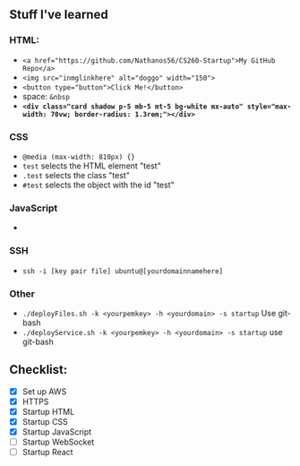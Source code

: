 ## Stuff I've learned
### HTML:
- ``<a href="https://github.com/Nathanos56/CS260-Startup">My GitHub Repo</a>``
- ``<img src="inmglinkhere" alt="doggo" width="150">``
- ``<button type="button">Click Me!</button>``
- space: ``&nbsp``
- **``<div class="card shadow p-5 mb-5 mt-5 bg-white mx-auto" style="max-width: 70vw; border-radius: 1.3rem;"></div>``**

### CSS
- ``@media (max-width: 810px) {}``
- ``test``   selects the HTML element "test"
- ``.test``  selects the class "test"
- ``#test``  selects the object with the id "test"

### JavaScript
- 

### SSH
- ``ssh -i [key pair file] ubuntu@[yourdomainnamehere]``
### Other
- ``./deployFiles.sh -k <yourpemkey> -h <yourdomain> -s startup``    Use git-bash
- ``./deployService.sh -k <yourpemkey> -h <yourdomain> -s startup``  use git-bash

## Checklist:
- [X] Set up AWS
- [X] HTTPS
- [X] Startup HTML
- [X] Startup CSS
- [X] Startup JavaScript
- [ ] Startup WebSocket
- [ ] Startup React
